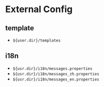 # External Config

## template

- `${user.dir}/templates`

## i18n

- `${usr.dir}/i18n/messages.properties`
- `${usr.dir}/i18n/messages_zh.properties`
- `${usr.dir}/i18n/messages_en.properties`
